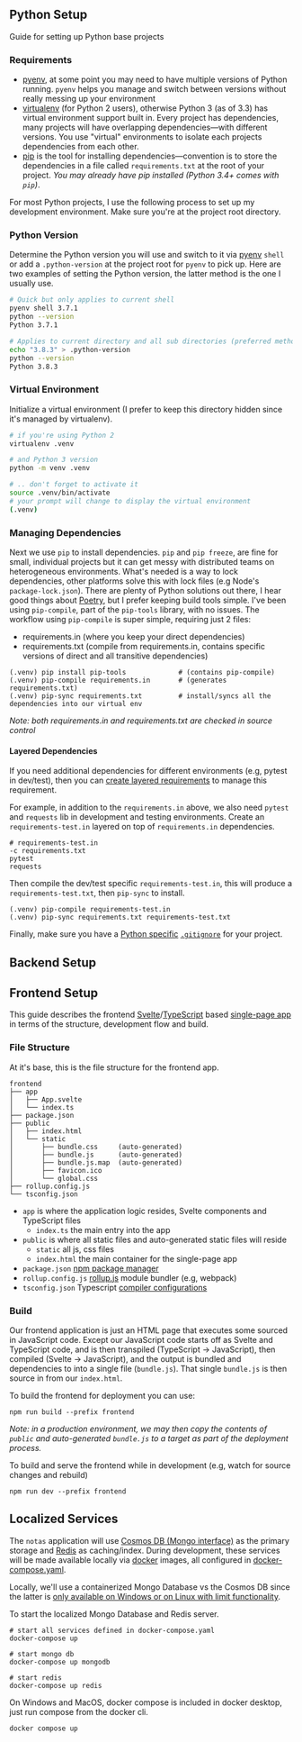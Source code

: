 ## Python Setup

Guide for setting up Python base projects

### Requirements

- [pyenv](https://github.com/pyenv/pyenv), at some point you may need to have multiple versions of Python running. `pyenv` helps you manage and switch between versions without really messing up your environment
- [virtualenv](https://virtualenv.pypa.io/en/latest/) (for Python 2 users), otherwise Python 3 (as of 3.3) has virtual environment support built in. Every project has dependencies, many projects will have overlapping dependencies&mdash;with different versions. You use "virtual" environments to isolate each projects dependencies from each other. 
- [pip](https://pip.pypa.io/en/stable/) is the tool for installing dependencies&mdash;convention is to store the dependencies in a file called `requirements.txt` at the root of your project. _You may already have pip installed (Python 3.4+ comes with `pip`)_.

For most Python projects, I use the following process to set up my development environment. Make sure you're at the project root directory.

### Python Version

Determine the Python version you will use and switch to it via [pyenv](https://github.com/pyenv/pyenv) `shell` or add a `.python-version` at the project root for `pyenv` to pick up. Here are two examples of setting the Python version, the latter method is the one I usually use.

```bash
# Quick but only applies to current shell
pyenv shell 3.7.1
python --version
Python 3.7.1

# Applies to current directory and all sub directories (preferred method) 
echo "3.8.3" > .python-version
python --version
Python 3.8.3
```

### Virtual Environment

Initialize a virtual environment (I prefer to keep this directory hidden since it's managed by virtualenv).

```bash
# if you're using Python 2
virtualenv .venv

# and Python 3 version
python -m venv .venv

# .. don't forget to activate it
source .venv/bin/activate
# your prompt will change to display the virtual environment
(.venv)
```

### Managing Dependencies

Next we use `pip` to install dependencies. `pip` and `pip freeze`, are fine for small, individual projects but it can get messy with distributed teams on heterogeneous environments. What's needed is a way to lock dependencies, other platforms solve this with lock files (e.g Node's `package-lock.json`). There are plenty of Python solutions out there, I hear good things about [Poetry](https://python-poetry.org), but I prefer keeping build tools simple. I've been using `pip-compile`, part of the `pip-tools` library, with no issues. The workflow using `pip-compile` is super simple, requiring just 2 files: 

* requirements.in   (where you keep your direct dependencies)
* requirements.txt  (compile from requirements.in, contains specific versions of direct and all transitive dependencies)

```shell
(.venv) pip install pip-tools             # (contains pip-compile)
(.venv) pip-compile requirements.in       # (generates requirements.txt)
(.venv) pip-sync requirements.txt         # install/syncs all the dependencies into our virtual env
```
_Note: both requirements.in and requirements.txt are checked in source control_

#### Layered Dependencies

If you need additional dependencies for different environments (e.g, pytest in dev/test), then you can [create layered requirements](https://github.com/jazzband/pip-tools#workflow-for-layered-requirements) to manage this requirement.

For example, in addition to the `requirements.in` above, we also need `pytest` and `requests` lib in development and testing environments. Create an `requirements-test.in` layered on top of `requirements.in` dependencies.

```shell
# requirements-test.in
-c requirements.txt
pytest
requests
```

Then compile the dev/test specific `requirements-test.in`, this will produce a `requirements-test.txt`, then `pip-sync` to install.

```shell
(.venv) pip-compile requirements-test.in
(.venv) pip-sync requirements.txt requirements-test.txt
```

Finally, make sure you have a [Python specific](https://github.com/github/gitignore/blob/master/Python.gitignore) [`.gitignore`](https://docs.github.com/en/free-pro-team@latest/github/using-git/ignoring-files) for your project.

## Backend Setup



## Frontend Setup

This guide describes the frontend [Svelte](https://svelte.dev/)/[TypeScript](https://www.typescriptlang.org/) based [single-page app](https://en.wikipedia.org/wiki/Single-page_application) in terms of the structure, development flow and build. 

### File Structure

At it's base, this is the file structure for the frontend app.

```
frontend
├── app
│   ├── App.svelte
│   └── index.ts
├── package.json
├── public
│   ├── index.html
│   └── static
│       ├── bundle.css     (auto-generated)
│       ├── bundle.js      (auto-generated)
│       ├── bundle.js.map  (auto-generated)
│       ├── favicon.ico
│       └── global.css
├── rollup.config.js
└── tsconfig.json
```

- `app` is where the application logic resides, Svelte components and TypeScript files
  - `index.ts` the main entry into the app
- `public` is where all static files and auto-generated static files will reside
  - `static` all js, css files
  - `index.html` the main container for the single-page app
- `package.json` [npm package manager](https://nodejs.org/en/knowledge/getting-started/npm/what-is-the-file-package-json/)
- `rollup.config.js` [rollup.js](https://rollupjs.org/guide/en/) module bundler (e.g, webpack)
- `tsconfig.json` Typescript [compiler configurations](https://www.typescriptlang.org/docs/handbook/tsconfig-json.html)

### Build 

Our frontend application is just an HTML page that executes some sourced in JavaScript code. Except our JavaScript code starts off as Svelte and TypeScript code, and is then transpiled (TypeScript -> JavaScript), then compiled (Svelte -> JavaScript), and the output is bundled and dependencies to into a single file (`bundle.js`). That single `bundle.js` is then source in from our `index.html`.

To build the frontend for deployment you can use:

```
npm run build --prefix frontend
```
_Note: in a production environment, we may then copy the contents of `public` and auto-generated `bundle.js` to a target as part of the deployment process._

To build and serve the frontend while in development (e.g, watch for source changes and rebuild)

```
npm run dev --prefix frontend
```

## Localized Services

The `notas` application will use [Cosmos DB (Mongo interface)](https://docs.microsoft.com/en-us/azure/cosmos-db/mongodb-introduction) as the primary storage and [Redis](https://redis.io/) as caching/index. During development, these services will be made available locally via [docker](https://docs.docker.com/compose/) images, all configured in [docker-compose.yaml](../docker-compose.yaml). 

Locally, we'll use a containerized Mongo Database vs the Cosmos DB since the latter is [only available on Windows or on Linux with limit functionality](https://docs.microsoft.com/en-us/azure/cosmos-db/local-emulator?tabs=ssl-netstd21#run-on-linux-macos). 

To start the localized Mongo Database and Redis server. 

```shell
# start all services defined in docker-compose.yaml
docker-compose up

# start mongo db
docker-compose up mongodb

# start redis
docker-compose up redis
```

On Windows and MacOS, docker compose is included in docker desktop, just run compose from the docker cli.

```shell
docker compose up
```



